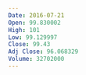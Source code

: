 ```yaml
---
Date: 2016-07-21
Open: 99.830002
High: 101
Low: 99.129997
Close: 99.43
Adj Close: 96.068329
Volume: 32702000
---
```


